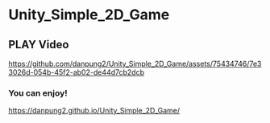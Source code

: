 # Unity_Simple_2D_Game


## PLAY Video
https://github.com/danpung2/Unity_Simple_2D_Game/assets/75434746/7e33026d-054b-45f2-ab02-de44d7cb2dcb

### You can enjoy!
https://danpung2.github.io/Unity_Simple_2D_Game/
